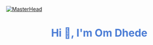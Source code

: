 [![MasterHead](https://okcredit-blog-images-prod.storage.googleapis.com/2021/04/Web-Developer1--1-.jpg)](http://omdhede.vercel.app/)

<h1 align="center" style="color: #4c7dd5">Hi 👋, I'm Om Dhede</h1>


<!--
**omdhede/omdhede** is a ✨ _special_ ✨ repository because its `README.md` (this file) appears on your GitHub profile.

Here are some ideas to get you started:

- 🔭 I’m currently working on ...
- 🌱 I’m currently learning ...
- 👯 I’m looking to collaborate on ...
- 🤔 I’m looking for help with ...
- 💬 Ask me about ...
- 📫 How to reach me: ...
- 😄 Pronouns: ...
- ⚡ Fun fact: ...
-->
